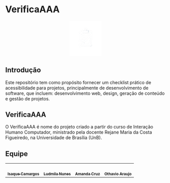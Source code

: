 # VerificaAAA

<div align="center">
<img src="docs/imagens/logo-verificaaa.png" alt="Logo de prancheta com checklist" style="width: 100px">
</div>


## Introdução

Este repositório tem como propósito fornecer um checklist prático de acessibilidade para projetos, principalmente de desenvolvimento de software, que incluem: desenvolvimento web, design, geração de conteúdo e gestão de projetos. 

## VerificaAAA

O VerificaAAA é nome do projeto criado a partir do curso de Interação Humano Computador, ministrado pela docente Rejane Maria da Costa Figueiredo, na Universidade de Brasília (UnB). 

## Equipe

<table>
  <tr>
    <td align="center"><a href="https://github.com/isaqzin"><img style="border-radius: 50%;" src="https://github.com/isaqzin.png" width="100px;" alt=""/><br /><sub><b>Isaque Camargos</b></sub></a><br />
    <td align="center"><a href="https://github.com/ludmilaaysha"><img style="border-radius: 50%;" src="https://github.com/ludmilaaysha.png" width="100px;" alt=""/><br /><sub><b>Ludmila Nunes</b></sub></a><br />   
    <td align="center"><a href="https://github.com/mandicrz"><img style="border-radius: 50%;" src="https://github.com/mandicrz.png" width="100px;" alt=""/><br /><sub><b>Amanda Cruz</b></sub></a><br />   
    <td align="center"><a href="https://github.com/BolzanMGB "><img style="border-radius: 50%;" src="https://github.com/BolzanMGB.png" width="100px;" alt=""/><br /><sub><b>Othavio Araujo</b></sub></a><br />
  </tr>
</table>

